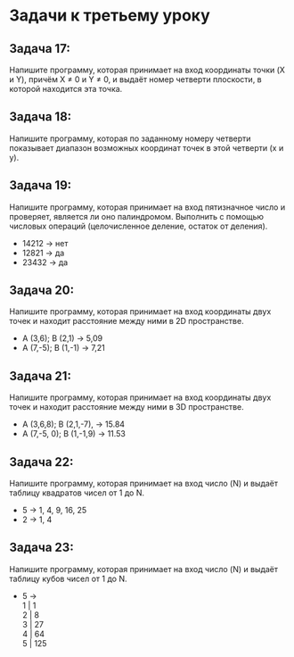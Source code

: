 # Задачи к третьему уроку

## **Задача 17:**
Напишите программу, которая принимает на вход координаты точки (X и Y), причём X ≠ 0 и Y ≠ 0, и выдаёт номер четверти плоскости, в которой находится эта точка.

## **Задача 18:**
Напишите программу, которая по заданному номеру четверти показывает диапазон возможных координат точек в этой четверти (x и y).  

## **Задача 19:**
Напишите программу, которая принимает на вход пятизначное число и проверяет, является ли оно палиндромом. Выполнить с помощью числовых операций (целочисленное деление, остаток от деления).
* 14212 -> нет
* 12821 -> да
* 23432 -> да

## **Задача 20:**
Напишите программу, которая принимает на вход координаты двух точек и находит расстояние между ними в 2D пространстве.
* A (3,6); B (2,1) -> 5,09
* A (7,-5); B (1,-1) -> 7,21

## **Задача 21:**
Напишите программу, которая принимает на вход координаты двух точек и находит расстояние между ними в 3D пространстве.
* A (3,6,8); B (2,1,-7), -> 15.84
* A (7,-5, 0); B (1,-1,9) -> 11.53

## **Задача 22:**
Напишите программу, которая принимает на вход число (N) и выдаёт таблицу квадратов чисел от 1 до N.
* 5 -> 1, 4, 9, 16, 25
* 2 -> 1, 4

## **Задача 23:**
Напишите программу, которая принимает на вход число (N) и выдаёт таблицу кубов чисел от 1 до N.
* 5 ->  
1 | 1  
2 | 8  
3 | 27  
4 | 64  
5 | 125  

